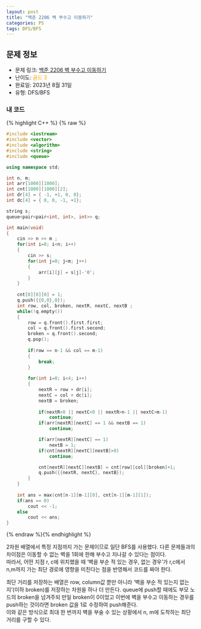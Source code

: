 ```yaml
---
layout: post
title: "백준 2206 벽 부수고 이동하기"
categories: PS
tags: DFS/BFS
---
```


## 문제 정보
- 문제 링크: [백준 2206 벽 부수고 이동하기](https://www.acmicpc.net/problem/2206)
- 난이도: <span style="color:#FFA500">골드 3</span>
- 완료일: 2023년 8월 31일
- 유형: DFS/BFS

### 내 코드

{% highlight C++ %} {% raw %}
```C++
#include <iostream>
#include <vector>
#include <algorithm>
#include <string>
#include <queue>

using namespace std;

int n, m;
int arr[1000][1000];
int cnt[1000][1000][2];
int dr[4] = { -1, +1, 0, 0};
int dc[4] = { 0, 0, -1, +1};

string s;
queue<pair<pair<int, int>, int>> q;

int main(void)
{
	cin >> n >> m ;
	for(int i=0; i<n; i++)
	{
		cin >> s;
		for(int j=0; j<m; j++)
		{
			arr[i][j] = s[j]-'0';
		}
	}
	
	cnt[0][0][0] = 1;
	q.push({{0,0},0});
	int row, col, broken, nextR, nextC, nextB ;
	while(!q.empty())
	{
		row = q.front().first.first;
		col = q.front().first.second;
		broken = q.front().second;
		q.pop();
		
		if(row == n-1 && col == m-1)
		{
			break;
		}
		
		for(int i=0; i<4; i++)
		{
			nextR = row + dr[i];
			nextC = col + dc[i];
			nextB = broken;
			
			if(nextR<0 || nextC<0 || nextR>n-1 || nextC>m-1)
				continue;
			if(arr[nextR][nextC] == 1 && nextB == 1)
				continue;

			if(arr[nextR][nextC] == 1)
				nextB = 1;
			if(cnt[nextR][nextC][nextB]>0)
				continue;

			cnt[nextR][nextC][nextB] = cnt[row][col][broken]+1;
			q.push({{nextR, nextC}, nextB});
		}
	}
	
	int ans = max(cnt[n-1][m-1][0], cnt[n-1][m-1][1]); 
	if(ans == 0)
		cout << -1;
	else
		cout << ans;
}
```
{% endraw %}{% endhighlight %}

2차원 배열에서 특정 지점까지 가는 문제이므로 일단 BFS를 사용했다. 다른 문제들과의 차이점은 이동할 수 없는 벽을 1회에 한해 부수고 지나갈 수 있다는 점이다.  
따라서, 어떤 지점 r, c에 위치했을 때 ‘벽을 부순 적 있는 경우, 없는 경우’가 r,c에서 n,m까지 가는 최단 경로에 영향을 미친다는 점을 반영해서 코드를 짜야 한다.  

최단 거리를 저장하는 배열은 row, column값 뿐만 아니라 ‘벽을 부순 적 있는지 없는지’(이하 broken)를 저장하는 차원을 하나 더 만든다. queue에 push할 때에도 부모 노드의 broken을 넘겨주되 만일 broken이 0이었고 이번에 벽을 부수고 이동하는 경우를 push하는 것이라면 broken 값을 1로 수정하여 push해준다.   
이와 같은 방식으로 최대 한 번까지 벽을 부술 수 있는 상황에서 n, m에 도착하는 최단 거리를 구할 수 있다.  

